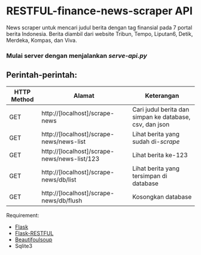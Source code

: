 # RESTFUL-finance-news-scraper API
News scraper untuk mencari judul berita dengan tag finansial pada 7 portal berita Indonesia. Berita diambil dari website Tribun, Tempo, Liputan6, Detik, Merdeka, Kompas, dan Viva.

### Mulai server dengan menjalankan *serve-api.py*

## Perintah-perintah:

|HTTP Method| Alamat | Keterangan |
|--------|-------|-------|
| GET | http://[localhost]/scrape-news | Cari judul berita dan simpan ke database, csv, dan json|
| GET | http://[localhost]/scrape-news/news-list | Lihat berita yang sudah di-*scrape* |
| GET | http://[localhost]/scrape-news/news-list/123 | Lihat berita ke-123 |
| GET | http://[localhost]/scrape-news/db/list | Lihat berita yang tersimpan di database |
| GET | http://[localhost]/scrape-news/db/flush | Kosongkan database |

Requirement:
- [Flask](https://flask.palletsprojects.com/en/1.1.x/)
- [Flask-RESTFUL](https://flask-restful.readthedocs.io/en/latest/)
- [Beautifoulsoup](https://www.crummy.com/software/BeautifulSoup/bs4/doc/)
- Sqlite3
